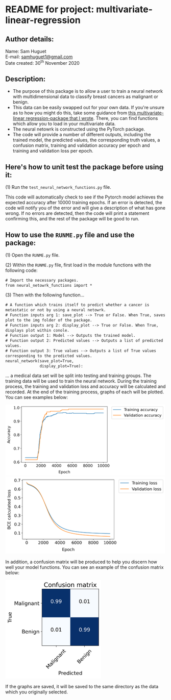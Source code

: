# README for project: multivariate-linear-regression

## Author details: 
Name: Sam Huguet  
E-mail: samhuguet1@gmail.com  
Date created: 30<sup>th</sup> November 2020

## Description:   
- The purpose of this package is to allow a user to train a neural network with multidimensional data to classify breast cancers as malignant or benign. 
- This data can be easily swapped out for your own data. If you're unsure as to how you might do this, take some guidance from [this multivariate-linear regression-package that I wrote](https://github.com/SamHSoftware/Machine-Learning/tree/main/multivariate-linear-regression). There, you can find functions which allow you to load in your multivariate data.
- The neural netowrk is constructed using the PyTorch package. 
- The code will provide a number of different outputs, including the trained model, the predicted values, the corresponding truth values, a confusion matrix, training and validation accuracy per epoch and training and validation loss per epoch. 


## Here's how to unit test the package before using it: 

(1) Run the ```test_neural_network_functions.py``` file.  

This code will automatically check to see if the Pytorch model achieves the expected accuracy after 10000 training epochs. If an error is detected, the code will notify you of the error and will give a description of what has gone wrong. If no errors are detected, then the code will print a statement confirming this, and the rest of the package will be good to run. 

## How to use the ```RUNME.py``` file and use the package: 

(1) Open the ```RUNME.py``` file. 

(2) Within the ```RUNME.py``` file, first load in the module functions with the following code:

```
# Import the necessary packages.
from neural_netowrk_functions import *
```

(3) Then with the following function... 
```
# A function which trains itself to predict whether a cancer is metastatic or not by using a neural netowrk. 
# Function inputs arg 1: save_plot --> True or False. When True, saves plot to the img folder of the package. 
# Function inputs arg 2: display_plot --> True or False. When True, displays plot within conole. 
# Function output 1: Model --> Outputs the trained model.
# Function output 2: Predicted values --> Outputs a list of predicted values.  
# Function output 3: True values --> Outputs a list of True values corresponding to the predicted values.
neural_network(save_plot=True, 
               display_plot=True): 
```

... a medical data set will be split into testing and training groups. The training data will be used to train the neural network. During the training process, the training and validation loss and accuracy will be calculated and recorded. At the end of the training process, graphs of each will be plotted. You can see examples below: 

<img src="https://github.com/SamHSoftware/Machine-Learning/blob/main/neural-network-breast-cancer/img/training_and_validation_accuracy.png?raw=true" alt="Validation and training accuracy per epoch" width="500"/>  

<img src="https://github.com/SamHSoftware/Machine-Learning/blob/main/neural-network-breast-cancer/img/training_and_validation_loss.png?raw=true" alt="Validation and training loss per epoch" width="500"/>  

In addition, a confusion matrix will be produced to help you discern how well your model functions. You can see an example of the confusion matrix below: 

<img src="https://github.com/SamHSoftware/Machine-Learning/blob/main/neural-network-breast-cancer/img/confusion_matrix.png?raw=true" alt="Validation and training loss per epoch" width="300"/>  

If the graphs are saved, it will be saved to the same directory as the data which you originally selected.

